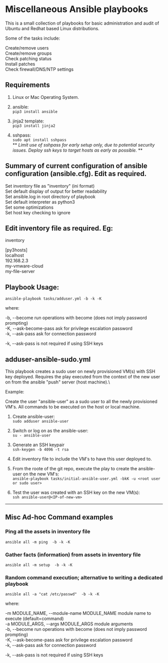 # Miscellaneous Ansible playbooks

This is a small collection of playbooks for basic administration and audit of Ubuntu and Redhat based Linux distributions.

Some of the tasks include:

Create/remove users\
Create/remove groups\
Check patching status\
Install patches\
Check firewall/DNS/NTP settings

## Requirements

1) Linux or Mac Operating System.

2) ansible:\
````pip3 install ansible````

3) jinja2 template:\
````pip3 install jinja2````

4) sshpass:\
````sudo apt install sshpass````\
** *Limit use of sshpass for early setup only, due to potential security issues.  Deploy ssh keys to target hosts as early as possible.* **

## Summary of current configuration of ansible configuration (ansible.cfg). Edit as required.
Set inventory file as "inventory" (ini format)\
Set default display of output for better readability\
Set ansible.log in root directory of playbook\
Set default interpreter as python3\
Set some optimizations\
Set host key checking to ignore


## Edit inventory file as required.  Eg:

inventory 

[py3hosts]\
localhost\
192.168.2.3\
my-vmware-cloud\
my-file-server


## Playbook Usage:

````ansible-playbook tasks/adduser.yml -b -k -K````

where:

-b, --become                                  run operations with become (does not imply password prompting)\
-K, --ask-become-pass                         ask for privilege escalation password\
-k, --ask-pass                                ask for connection password

-k, --ask-pass is not required if using SSH keys


## adduser-ansible-sudo.yml

This playbook creates a sudo user on newly provisioned VM(s) with SSH key deployed.
Requires the play executed from the context of the new user on from the ansible "push" server (host machine).\

Example: 

Create the user "ansible-user" as a sudo user to all the newly provisioned VM's.  All commands to be executed on the host or local machine.

1) Create ansible-user:\
````sudo adduser ansible-user````

2) Switch or log on as the ansible-user:\
````su - ansible-user````

3) Generate an SSH keypair\
````ssh-keygen -b 4096 -t rsa````

4) Edit inventory file to include the VM's to have this user deployed to.

5) From the roote of the git repo, execute the play to create the ansible-user on the new VM's:\
````ansible-playbook tasks/initial-ansible-user.yml -bkK -u <root user or sudo user>````

6) Test the user was created with an SSH key on the new VM(s):\
````ssh ansible-user@<IP-of-new-vm>````


******************************************************************************


## Misc Ad-hoc Command examples

### Ping all the assets in inventory file
````ansible all -m ping  -b -k -K````

### Gather facts (information) from assets in inventory file
````ansible all -m setup  -b -k -K````

### Random command execution; alternative to writing a dedicated playbook
````ansible all -a "cat /etc/passwd"  -b -k -K````


where:

-m MODULE_NAME, --module-name MODULE_NAME     module name to execute (default=command)\
-a MODULE_ARGS, --args MODULE_ARGS            module arguments\
-b, --become                                  run operations with become (does not imply password prompting)\
-K, --ask-become-pass                         ask for privilege escalation password\
-k, --ask-pass                                ask for connection password

-k, --ask-pass is not required if using SSH keys
